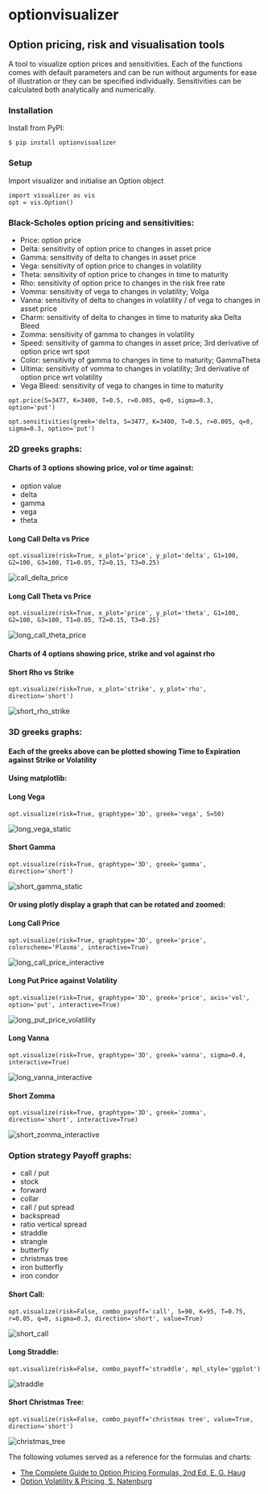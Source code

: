 # optionvisualizer
## Option pricing, risk and visualisation tools

A tool to visualize option prices and sensitivities. 
Each of the functions comes with default parameters and can be run without arguments for ease of illustration or they can be specified individually. Sensitivities can be calculated both analytically and numerically.

### Installation
Install from PyPI:
```
$ pip install optionvisualizer
```

### Setup
Import visualizer and initialise an Option object

```
import visualizer as vis
opt = vis.Option()
```

### Black-Scholes option pricing and sensitivities:
  - Price: option price 
  - Delta: sensitivity of option price to changes in asset price
  - Gamma: sensitivity of delta to changes in asset price
  - Vega: sensitivity of option price to changes in volatility
  - Theta: sensitivity of option price to changes in time to maturity
  - Rho: sensitivity of option price to changes in the risk free rate
  - Vomma: sensitivity of vega to changes in volatility; Volga
  - Vanna: sensitivity of delta to changes in volatility / of vega to changes in asset price
  - Charm: sensitivity of delta to changes in time to maturity aka Delta Bleed
  - Zomma: sensitivity of gamma to changes in volatility
  - Speed: sensitivity of gamma to changes in asset price; 3rd derivative of option price wrt spot
  - Color: sensitivity of gamma to changes in time to maturity; GammaTheta
  - Ultima: sensitivity of vomma to changes in volatility; 3rd derivative of option price wrt volatility
  - Vega Bleed: sensitivity of vega to changes in time to maturity

```
opt.price(S=3477, K=3400, T=0.5, r=0.005, q=0, sigma=0.3, option='put')
```

```
opt.sensitivities(greek='delta, S=3477, K=3400, T=0.5, r=0.005, q=0, sigma=0.3, option='put')
```

### 2D greeks graphs:
#### Charts of 3 options showing price, vol or time against:
  - option value
  - delta
  - gamma
  - vega
  - theta

#### Long Call Delta vs Price
```
opt.visualize(risk=True, x_plot='price', y_plot='delta', G1=100, G2=100, G3=100, T1=0.05, T2=0.15, T3=0.25)
```
![call_delta_price](images/call_delta_price.png)

#### Long Call Theta vs Price
```
opt.visualize(risk=True, x_plot='price', y_plot='theta', G1=100, G2=100, G3=100, T1=0.05, T2=0.15, T3=0.25)
```
![long_call_theta_price](images/long_call_theta_price.png)

#### Charts of 4 options showing price, strike and vol against rho
#### Short Rho vs Strike
```
opt.visualize(risk=True, x_plot='strike', y_plot='rho', direction='short')
```
![short_rho_strike](images/short_rho_strike.png)


### 3D greeks graphs:
#### Each of the greeks above can be plotted showing Time to Expiration against Strike or Volatility
#### Using matplotlib: 

#### Long Vega
```
opt.visualize(risk=True, graphtype='3D', greek='vega', S=50)
```
![long_vega_static](images/long_vega_static.png)

#### Short Gamma
```
opt.visualize(risk=True, graphtype='3D', greek='gamma', direction='short')
```

![short_gamma_static](images/short_gamma_static.png)

#### Or using plotly display a graph that can be rotated and zoomed:
#### Long Call Price
```
opt.visualize(risk=True, graphtype='3D', greek='price', colorscheme='Plasma', interactive=True)
```
![long_call_price_interactive](images/long_call_price_interactive.png)

#### Long Put Price against Volatility
```
opt.visualize(risk=True, graphtype='3D', greek='price', axis='vol', option='put', interactive=True) 
```

![long_put_price_volatility](images/long_put_price_volatility.png)

#### Long Vanna
```
opt.visualize(risk=True, graphtype='3D', greek='vanna', sigma=0.4, interactive=True)
```
![long_vanna_interactive](images/long_vanna_interactive.png)

#### Short Zomma
```
opt.visualize(risk=True, graphtype='3D', greek='zomma', direction='short', interactive=True)
```
![short_zomma_interactive](images/short_zomma_interactive.png) 


### Option strategy Payoff graphs:
  - call / put
  - stock
  - forward
  - collar 
  - call / put spread
  - backspread
  - ratio vertical spread
  - straddle
  - strangle
  - butterfly
  - christmas tree
  - iron butterfly
  - iron condor

#### Short Call:
```
opt.visualize(risk=False, combo_payoff='call', S=90, K=95, T=0.75, r=0.05, q=0, sigma=0.3, direction='short', value=True)
```
![short_call](images/short_call.png)

#### Long Straddle:
```
opt.visualize(risk=False, combo_payoff='straddle', mpl_style='ggplot')
```
![straddle](images/straddle.png)

#### Short Christmas Tree:
```
opt.visualize(risk=False, combo_payoff='christmas tree', value=True, direction='short')
```
![christmas_tree](images/christmas_tree.png)

The following volumes served as a reference for the formulas and charts:
* [The Complete Guide to Option Pricing Formulas, 2nd Ed, E. G. Haug]
* [Option Volatility & Pricing, S. Natenburg]
  
[The Complete Guide to Option Pricing Formulas, 2nd Ed, E. G. Haug]:<https://www.amazon.co.uk/Complete-Guide-Option-Pricing-Formulas/dp/0071389970/>
[Option Volatility & Pricing, S. Natenburg]:<https://www.amazon.co.uk/Option-Volatility-Pricing-Strategies-Techniques/dp/155738486X/>
